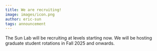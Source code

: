 ```yaml
---
title: We are recruiting!
image: images/icon.png
author: eric-sun
tags: announcement
---
```


The Sun Lab will be recruiting at levels starting now. We will be hosting graduate student rotations in Fall 2025 and onwards.
